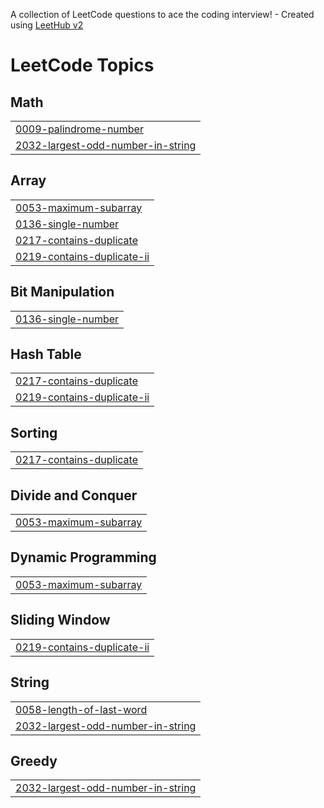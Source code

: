 A collection of LeetCode questions to ace the coding interview! - Created using [LeetHub v2](https://github.com/arunbhardwaj/LeetHub-2.0)
<!---LeetCode Topics Start-->
# LeetCode Topics
## Math
|  |
| ------- |
| [0009-palindrome-number](https://github.com/cm313/LeetCode/tree/master/0009-palindrome-number) |
| [2032-largest-odd-number-in-string](https://github.com/cm313/LeetCode/tree/master/2032-largest-odd-number-in-string) |
## Array
|  |
| ------- |
| [0053-maximum-subarray](https://github.com/cm313/LeetCode/tree/master/0053-maximum-subarray) |
| [0136-single-number](https://github.com/cm313/LeetCode/tree/master/0136-single-number) |
| [0217-contains-duplicate](https://github.com/cm313/LeetCode/tree/master/0217-contains-duplicate) |
| [0219-contains-duplicate-ii](https://github.com/cm313/LeetCode/tree/master/0219-contains-duplicate-ii) |
## Bit Manipulation
|  |
| ------- |
| [0136-single-number](https://github.com/cm313/LeetCode/tree/master/0136-single-number) |
## Hash Table
|  |
| ------- |
| [0217-contains-duplicate](https://github.com/cm313/LeetCode/tree/master/0217-contains-duplicate) |
| [0219-contains-duplicate-ii](https://github.com/cm313/LeetCode/tree/master/0219-contains-duplicate-ii) |
## Sorting
|  |
| ------- |
| [0217-contains-duplicate](https://github.com/cm313/LeetCode/tree/master/0217-contains-duplicate) |
## Divide and Conquer
|  |
| ------- |
| [0053-maximum-subarray](https://github.com/cm313/LeetCode/tree/master/0053-maximum-subarray) |
## Dynamic Programming
|  |
| ------- |
| [0053-maximum-subarray](https://github.com/cm313/LeetCode/tree/master/0053-maximum-subarray) |
## Sliding Window
|  |
| ------- |
| [0219-contains-duplicate-ii](https://github.com/cm313/LeetCode/tree/master/0219-contains-duplicate-ii) |
## String
|  |
| ------- |
| [0058-length-of-last-word](https://github.com/cm313/LeetCode/tree/master/0058-length-of-last-word) |
| [2032-largest-odd-number-in-string](https://github.com/cm313/LeetCode/tree/master/2032-largest-odd-number-in-string) |
## Greedy
|  |
| ------- |
| [2032-largest-odd-number-in-string](https://github.com/cm313/LeetCode/tree/master/2032-largest-odd-number-in-string) |
<!---LeetCode Topics End-->